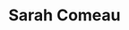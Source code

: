 ---
title: Sarah Comeau
position: Undergraduate Researcher
layout: default
contact:
publications: 
image: /images/user-icon.svg
group: undergrad
year-start: 2004
year-end: 2006
---